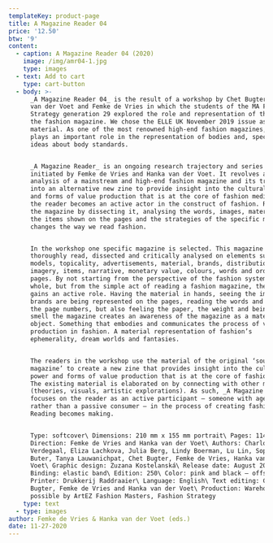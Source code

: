 ```yaml
---
templateKey: product-page
title: A Magazine Reader 04
price: '12.50'
btw: '9'
content:
  - caption: A Magazine Reader 04 (2020)
    image: /img/amr04-1.jpg
    type: images
  - text: Add to cart
    type: cart-button
  - body: >-
      _A Magazine Reader 04_ is the result of a workshop by Chet Bugter, Hanka
      van der Voet and Femke de Vries in which the students of the MA Fashion
      Strategy generation 29 explored the role and representation of the body in
      the fashion magazine. We chose the ELLE UK November 2019 issue as our
      material. As one of the most renowned high-end fashion magazines, ELLE
      plays an important role in the representation of bodies and, specifically,
      ideas about body standards.  


      _A Magazine Reader_ is an ongoing research trajectory and series of zines
      initiated by Femke de Vries and Hanka van der Voet. It revolves around the
      analysis of a mainstream and high-end fashion magazine and its translation
      into an alternative new zine to provide insight into the cultural power
      and forms of value production that is at the core of fashion media. In it,
      the reader becomes an active actor in the construct of fashion. Re-reading
      the magazine by dissecting it, analysing the words, images, materiality,
      the items shown on the pages and the strategies of the specific magazine
      changes the way we read fashion. 


      In the workshop one specific magazine is selected. This magazine is
      thoroughly read, dissected and critically analysed on elements such as
      models, topicality, advertisements, material, brands, distribution,
      imagery, items, narrative, monetary value, colours, words and order of
      pages. By not starting from the perspective of the fashion system as a
      whole, but from the simple act of reading a fashion magazine, the reader
      gains an active role. Having the material in hands, seeing the images, how
      brands are being represented on the pages, reading the words and tracing
      the page numbers, but also feeling the paper, the weight and being able to
      smell the magazine creates an awareness of the magazine as a material
      object. Something that embodies and communicates the process of value
      production in fashion. A material representation of fashion’s
      ephemerality, dream worlds and fantasies. 


      The readers in the workshop use the material of the original ‘source
      magazine’ to create a new zine that provides insight into the cultural
      power and forms of value production that is at the core of fashion media.
      The existing material is elaborated on by connecting with other material
      (theories, visuals, artistic explorations). As such, _A Magazine Reader_ 
      focuses on the reader as an active participant – someone with agency
      rather than a passive consumer – in the process of creating fashion.
      Reading becomes making.


      Type: softcover\ Dimensions: 210 mm x 155 mm portrait\ Pages: 114\ Art
      Direction: Femke de Vries and Hanka van der Voet\ Authors: Charlotte
      Verdegaal, Eliza Lachkova, Julia Berg, Lindy Boerman, Lu Lin, Sophia
      Buter, Tanya Lauwanichpat, Chet Bugter, Femke de Vries, Hanka van der
      Voet\ Graphic design: Zuzana Kostelanská\ Release date: August 2020\
      Binding: elastic band\ Edition: 250\ Color: pink and black – offset print\
      Printer: Drukkerij Raddraaier\ Language: English\ Text editing: Chet
      Bugter, Femke de Vries and Hanka van der Voet\ Production: Warehouse\ Made
      possible by ArtEZ Fashion Masters, Fashion Strategy
    type: text
  - type: images
author: Femke de Vries & Hanka van der Voet (eds.)
date: 11-27-2020
---
```


